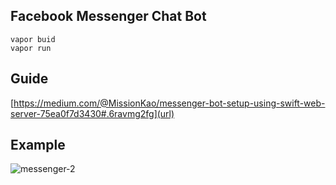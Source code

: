 ## Facebook Messenger Chat Bot

    vapor buid
    vapor run

## Guide
[https://medium.com/@MissionKao/messenger-bot-setup-using-swift-web-server-75ea0f7d3430#.6ravmg2fg](url)

## Example

![messenger-2](https://cloud.githubusercontent.com/assets/5987021/15450191/e1f5e852-1fc7-11e6-841c-371d45e9e57e.gif)
